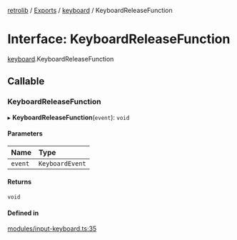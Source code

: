 [retrolib](../README.md) / [Exports](../modules.md) / [keyboard](../modules/keyboard.md) / KeyboardReleaseFunction

# Interface: KeyboardReleaseFunction

[keyboard](../modules/keyboard.md).KeyboardReleaseFunction

## Callable

### KeyboardReleaseFunction

▸ **KeyboardReleaseFunction**(`event`): `void`

#### Parameters

| Name | Type |
| :------ | :------ |
| `event` | `KeyboardEvent` |

#### Returns

`void`

#### Defined in

[modules/input-keyboard.ts:35](https://github.com/philbgarner/retrolib/blob/0d99a16/src/modules/input-keyboard.ts#L35)
